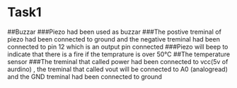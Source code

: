 # Task1
##Buzzar 
###Piezo had been used as buzzar 
###The postive treminal of piezo had been connected to ground and the negative treminal had been connected to pin 12 which is an output pin connected
###Piezo will beep to indicate that there is a fire if the temprature is over 50℃ 
##The temperature sensor
###The treminal that called power had been connected to vcc(5v of aurdino) , the treminal that called vout will be connected to A0 (analogread) and the GND treminal had been connected to ground
